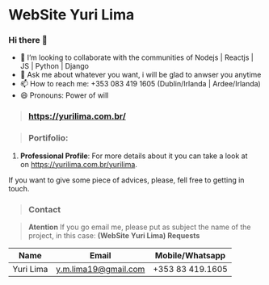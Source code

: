 <!-- Headings --> <!-- Strong --> <!-- Italics --> <!-- Blockquote --> <!-- Links --> <!-- UL --> <!-- OL --> <!-- Images --> <!-- Code Blocks --> <!-- Tables -->
<!-- Task Lists -->
# WebSite Yuri Lima
### Hi there 👋
- 👯 I’m looking to collaborate with the communities of Nodejs | Reactjs | JS | Python | Django
- 💬 Ask me about whatever you want, i will be glad to anwser you anytime
- 📫 How to reach me: +353 083 419 1605 (Dublin/Irlanda | Ardee/Irlanda)
- 😄 Pronouns: Power of will

> ### https://yurilima.com.br/

> ### Portifolio:
>   
1. **Professional Profile**: 
  For more details about it you can take a look at on https://yurilima.com.br/yurilima.

If you want to give some piece of advices, please, fell free to getting in touch.
  
> ### Contact

> **Atention** If you go email me, please put as subject the name of the project, in this case: **(WebSite Yuri Lima) Requests**

|  Name |  Email | Mobile/Whatsapp  |
|-------|--------|---------|
|  Yuri Lima | y.m.lima19@gmail.com  | +353 83 419.1605  |
